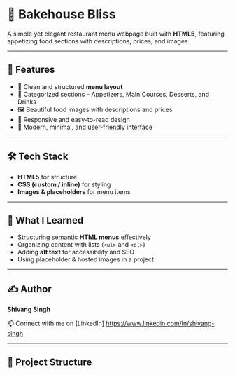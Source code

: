 # 🍰 Bakehouse Bliss

A simple yet elegant restaurant menu webpage built with **HTML5**, featuring appetizing food sections with descriptions, prices, and images.  

---

## 🚀 Features
- 📖 Clean and structured **menu layout**
- 🍔 Categorized sections – Appetizers, Main Courses, Desserts, and Drinks
- 🖼️ Beautiful food images with descriptions and prices
- 📱 Responsive and easy-to-read design
- 🎨 Modern, minimal, and user-friendly interface

---

## 🛠 Tech Stack
- **HTML5** for structure  
- **CSS (custom / inline)** for styling  
- **Images & placeholders** for menu items  

---

## 🧠 What I Learned
- Structuring semantic **HTML menus** effectively  
- Organizing content with lists (`<ul>` and `<ol>`)  
- Adding **alt text** for accessibility and SEO  
- Using placeholder & hosted images in a project  

---

## ✍️ Author
**Shivang Singh**  

📫 Connect with me on [LinkedIn] https://www.linkedin.com/in/shivang-singh 

---

## 📂 Project Structure
